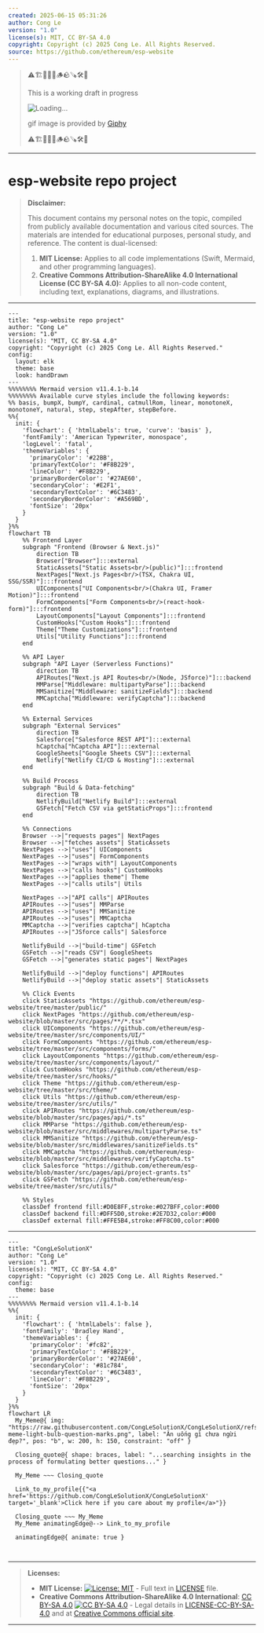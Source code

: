 ```yaml
---
created: 2025-06-15 05:31:26
author: Cong Le
version: "1.0"
license(s): MIT, CC BY-SA 4.0
copyright: Copyright (c) 2025 Cong Le. All Rights Reserved.
source: https://github.com/ethereum/esp-website
---
```



> ⚠️🏗️🚧🦺🧱🪵🪨🪚🛠️👷
> 
> This is a working draft in progress
> 
> ![Loading...](https://media1.giphy.com/media/v1.Y2lkPTc5MGI3NjExanZydm52NDcyNWIwMWtneG9uOWk4aGpseXQ1bHR4b3c1N2x3MnB6bSZlcD12MV9pbnRlcm5hbF9naWZfYnlfaWQmY3Q9Zw/m3XqQ8QhuIUuQau7n5/giphy.gif)
>
> gif image is provided by [Giphy](https://giphy.com)
> 
> ⚠️🏗️🚧🦺🧱🪵🪨🪚🛠️👷


----




# esp-website repo project
> **Disclaimer:**
>
> This document contains my personal notes on the topic,
> compiled from publicly available documentation and various cited sources.
> The materials are intended for educational purposes, personal study, and reference.
> The content is dual-licensed:
> 1. **MIT License:** Applies to all code implementations (Swift, Mermaid, and other programming languages).
> 2. **Creative Commons Attribution-ShareAlike 4.0 International License (CC BY-SA 4.0):** Applies to all non-code content, including text, explanations, diagrams, and illustrations.
---


```mermaid
---
title: "esp-website repo project"
author: "Cong Le"
version: "1.0"
license(s): "MIT, CC BY-SA 4.0"
copyright: "Copyright (c) 2025 Cong Le. All Rights Reserved."
config:
  layout: elk
  theme: base
  look: handDrawn
---
%%%%%%%% Mermaid version v11.4.1-b.14
%%%%%%%% Available curve styles include the following keywords:
%% basis, bumpX, bumpY, cardinal, catmullRom, linear, monotoneX, monotoneY, natural, step, stepAfter, stepBefore.
%%{
  init: {
    'flowchart': { 'htmlLabels': true, 'curve': 'basis' },
    'fontFamily': 'American Typewriter, monospace',
    'logLevel': 'fatal',
    'themeVariables': {
      'primaryColor': '#22BB',
      'primaryTextColor': '#F8B229',
      'lineColor': '#F8B229',
      'primaryBorderColor': '#27AE60',
      'secondaryColor': '#E2F1',
      'secondaryTextColor': '#6C3483',
      'secondaryBorderColor': '#A569BD',
      'fontSize': '20px'
    }
  }
}%%
flowchart TB
    %% Frontend Layer
    subgraph "Frontend (Browser & Next.js)" 
        direction TB
        Browser["Browser"]:::external
        StaticAssets["Static Assets<br/>(public)"]:::frontend
        NextPages["Next.js Pages<br/>(TSX, Chakra UI, SSG/SSR)"]:::frontend
        UIComponents["UI Components<br/>(Chakra UI, Framer Motion)"]:::frontend
        FormComponents["Form Components<br/>(react-hook-form)"]:::frontend
        LayoutComponents["Layout Components"]:::frontend
        CustomHooks["Custom Hooks"]:::frontend
        Theme["Theme Customizations"]:::frontend
        Utils["Utility Functions"]:::frontend
    end

    %% API Layer
    subgraph "API Layer (Serverless Functions)" 
        direction TB
        APIRoutes["Next.js API Routes<br/>(Node, JSforce)"]:::backend
        MMParse["Middleware: multipartyParse"]:::backend
        MMSanitize["Middleware: sanitizeFields"]:::backend
        MMCaptcha["Middleware: verifyCaptcha"]:::backend
    end

    %% External Services
    subgraph "External Services" 
        direction TB
        Salesforce["Salesforce REST API"]:::external
        hCaptcha["hCaptcha API"]:::external
        GoogleSheets["Google Sheets CSV"]:::external
        Netlify["Netlify CI/CD & Hosting"]:::external
    end

    %% Build Process
    subgraph "Build & Data-fetching"
        direction TB
        NetlifyBuild["Netlify Build"]:::external
        GSFetch["Fetch CSV via getStaticProps"]:::frontend
    end

    %% Connections
    Browser -->|"requests pages"| NextPages
    Browser -->|"fetches assets"| StaticAssets
    NextPages -->|"uses"| UIComponents
    NextPages -->|"uses"| FormComponents
    NextPages -->|"wraps with"| LayoutComponents
    NextPages -->|"calls hooks"| CustomHooks
    NextPages -->|"applies theme"| Theme
    NextPages -->|"calls utils"| Utils

    NextPages -->|"API calls"| APIRoutes
    APIRoutes -->|"uses"| MMParse
    APIRoutes -->|"uses"| MMSanitize
    APIRoutes -->|"uses"| MMCaptcha
    MMCaptcha -->|"verifies captcha"| hCaptcha
    APIRoutes -->|"JSforce calls"| Salesforce

    NetlifyBuild -->|"build-time"| GSFetch
    GSFetch -->|"reads CSV"| GoogleSheets
    GSFetch -->|"generates static pages"| NextPages

    NetlifyBuild -->|"deploy functions"| APIRoutes
    NetlifyBuild -->|"deploy static assets"| StaticAssets

    %% Click Events
    click StaticAssets "https://github.com/ethereum/esp-website/tree/master/public/"
    click NextPages "https://github.com/ethereum/esp-website/blob/master/src/pages/**/*.tsx"
    click UIComponents "https://github.com/ethereum/esp-website/tree/master/src/components/UI/"
    click FormComponents "https://github.com/ethereum/esp-website/tree/master/src/components/forms/"
    click LayoutComponents "https://github.com/ethereum/esp-website/tree/master/src/components/layout/"
    click CustomHooks "https://github.com/ethereum/esp-website/tree/master/src/hooks/"
    click Theme "https://github.com/ethereum/esp-website/tree/master/src/theme/"
    click Utils "https://github.com/ethereum/esp-website/tree/master/src/utils/"
    click APIRoutes "https://github.com/ethereum/esp-website/blob/master/src/pages/api/*.ts"
    click MMParse "https://github.com/ethereum/esp-website/blob/master/src/middlewares/multipartyParse.ts"
    click MMSanitize "https://github.com/ethereum/esp-website/blob/master/src/middlewares/sanitizeFields.ts"
    click MMCaptcha "https://github.com/ethereum/esp-website/blob/master/src/middlewares/verifyCaptcha.ts"
    click Salesforce "https://github.com/ethereum/esp-website/blob/master/src/pages/api/project-grants.ts"
    click GSFetch "https://github.com/ethereum/esp-website/tree/master/src/utils/"

    %% Styles
    classDef frontend fill:#D0E8FF,stroke:#027BFF,color:#000
    classDef backend fill:#DFF5D0,stroke:#2E7D32,color:#000
    classDef external fill:#FFE5B4,stroke:#FF8C00,color:#000

```

----

<!-- 
```mermaid
%% Current Mermaid version
info
```  -->


```mermaid
---
title: "CongLeSolutionX"
author: "Cong Le"
version: "1.0"
license(s): "MIT, CC BY-SA 4.0"
copyright: "Copyright (c) 2025 Cong Le. All Rights Reserved."
config:
  theme: base
---
%%%%%%%% Mermaid version v11.4.1-b.14
%%{
  init: {
    'flowchart': { 'htmlLabels': false },
    'fontFamily': 'Bradley Hand',
    'themeVariables': {
      'primaryColor': '#fc82',
      'primaryTextColor': '#F8B229',
      'primaryBorderColor': '#27AE60',
      'secondaryColor': '#81c784',
      'secondaryTextColor': '#6C3483',
      'lineColor': '#F8B229',
      'fontSize': '20px'
    }
  }
}%%
flowchart LR
  My_Meme@{ img: "https://raw.githubusercontent.com/CongLeSolutionX/CongLeSolutionX/refs/heads/main/assets/images/My-meme-light-bulb-question-marks.png", label: "Ăn uống gì chưa ngừi đẹp?", pos: "b", w: 200, h: 150, constraint: "off" }

  Closing_quote@{ shape: braces, label: "...searching insights in the process of formulating better questions..." }
    
  My_Meme ~~~ Closing_quote
    
  Link_to_my_profile{{"<a href='https://github.com/CongLeSolutionX/CongLeSolutionX' target='_blank'>Click here if you care about my profile</a>"}}

  Closing_quote ~~~ My_Meme
  My_Meme animatingEdge@--> Link_to_my_profile
  
  animatingEdge@{ animate: true }



```

---
>**Licenses:**
>
>- **MIT License:**  [![License: MIT](https://img.shields.io/badge/License-MIT-yellow.svg)](LICENSE) - Full text in [LICENSE](LICENSE) file.
>- **Creative Commons Attribution-ShareAlike 4.0 International**: [CC BY-SA 4.0](https://creativecommons.org/licenses/by-sa/4.0/) [![CC BY-SA 4.0](https://licensebuttons.net/l/by-sa/4.0/88x31.png)](https://creativecommons.org/licenses/by-sa/4.0/) - Legal details in [LICENSE-CC-BY-SA-4.0](THE_PAST/LICENSE-CC-BY-SA-4.0) and at [Creative Commons official site](https://creativecommons.org/licenses/by-sa/4.0/).
>
---